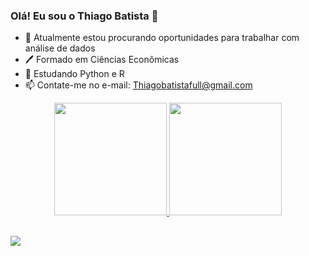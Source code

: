### Olá! Eu sou o Thiago Batista 👋

- 🔭 Atualmente estou procurando oportunidades para trabalhar com análise de dados
- 🖊️ Formado em Ciências Econômicas
- 🌱 Estudando Python e R
- 📫 Contate-me no e-mail: Thiagobatistafull@gmail.com
<div align="center">
  <a href="https://github.com/ThiagoBat">
  <img height="180em" src="https://github-readme-stats.vercel.app/api?username=ThiagoBat&show_icons=true&theme=tokyonight&include_all_commits=true&count_private=true"/>
  <img height="180em" src="https://github-readme-stats.vercel.app/api/top-langs/?username=ThiagoBat&layout=compact&langs_count=7&theme=tokyonight"/>
</div>

  ##
 
<div> 
  <a href="https://www.linkedin.com/in/thiago-ramos-batista-74798b177" target="_blank"><img src="https://img.shields.io/badge/-LinkedIn-%230077B5?style=for-the-badge&logo=linkedin&logoColor=white" target="_blank"></a> 
  
  </div>
